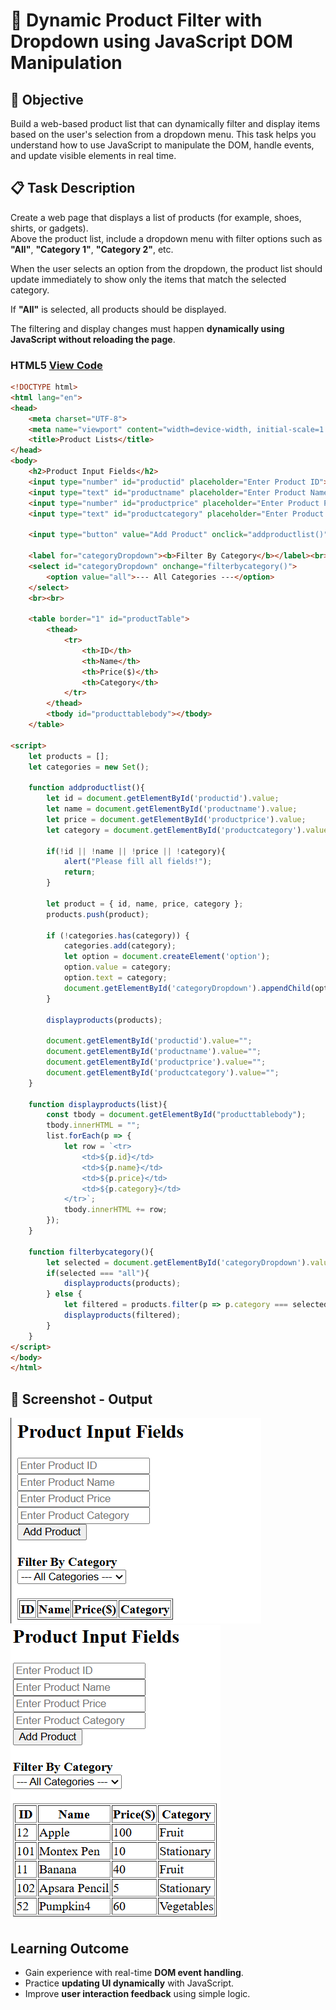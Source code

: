 
# 📝 Dynamic Product Filter with Dropdown using JavaScript DOM Manipulation

## 🎯 Objective

Build a web-based product list that can dynamically filter and display items based on the user's selection from a dropdown menu. This task helps you understand how to use JavaScript to manipulate the DOM, handle events, and update visible elements in real time.

## 📋 Task Description

Create a web page that displays a list of products (for example, shoes, shirts, or gadgets).  
Above the product list, include a dropdown menu with filter options such as **"All"**, **"Category 1"**, **"Category 2"**, etc.  

When the user selects an option from the dropdown, the product list should update immediately to show only the items that match the selected category.  

If **"All"** is selected, all products should be displayed.  

The filtering and display changes must happen **dynamically using JavaScript without reloading the page**.

### HTML5 [View Code](main.html)
```html
<!DOCTYPE html>
<html lang="en">
<head>
    <meta charset="UTF-8">
    <meta name="viewport" content="width=device-width, initial-scale=1.0">
    <title>Product Lists</title>
</head>
<body>
    <h2>Product Input Fields</h2>
    <input type="number" id="productid" placeholder="Enter Product ID"><br>
    <input type="text" id="productname" placeholder="Enter Product Name"><br>
    <input type="number" id="productprice" placeholder="Enter Product Price"><br>
    <input type="text" id="productcategory" placeholder="Enter Product Category"><br>

    <input type="button" value="Add Product" onclick="addproductlist()"><br><br>

    <label for="categoryDropdown"><b>Filter By Category</b></label><br>
    <select id="categoryDropdown" onchange="filterbycategory()">
        <option value="all">--- All Categories ---</option>
    </select>
    <br><br>

    <table border="1" id="productTable">
        <thead>
            <tr>
                <th>ID</th>
                <th>Name</th>
                <th>Price($)</th>
                <th>Category</th>
            </tr>
        </thead>
        <tbody id="producttablebody"></tbody>
    </table>

<script>
    let products = [];
    let categories = new Set();

    function addproductlist(){
        let id = document.getElementById('productid').value;
        let name = document.getElementById('productname').value;
        let price = document.getElementById('productprice').value;
        let category = document.getElementById('productcategory').value;

        if(!id || !name || !price || !category){
            alert("Please fill all fields!");
            return;
        }

        let product = { id, name, price, category };
        products.push(product);

        if (!categories.has(category)) {
            categories.add(category);
            let option = document.createElement('option');
            option.value = category;
            option.text = category;
            document.getElementById('categoryDropdown').appendChild(option);
        }

        displayproducts(products);

        document.getElementById('productid').value="";
        document.getElementById('productname').value="";
        document.getElementById('productprice').value="";
        document.getElementById('productcategory').value="";
    }

    function displayproducts(list){
        const tbody = document.getElementById("producttablebody");
        tbody.innerHTML = "";
        list.forEach(p => {
            let row = `<tr>
                <td>${p.id}</td>
                <td>${p.name}</td>
                <td>${p.price}</td>
                <td>${p.category}</td>
            </tr>`;
            tbody.innerHTML += row;
        });
    }

    function filterbycategory(){
        let selected = document.getElementById('categoryDropdown').value;
        if(selected === "all"){
            displayproducts(products);
        } else {
            let filtered = products.filter(p => p.category === selected);
            displayproducts(filtered);
        }
    }
</script>
</body>
</html>
```

## 📸 Screenshot - Output
![Alt Text](Result1.png)
![Alt Text](Result2.png)

## Learning Outcome
- Gain experience with real-time **DOM event handling**.
- Practice **updating UI dynamically** with JavaScript.
- Improve **user interaction feedback** using simple logic.
